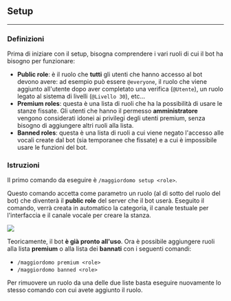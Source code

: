 ## Setup
---
### Definizioni
Prima di iniziare con il setup, bisogna comprendere i vari ruoli di cui il bot ha bisogno per funzionare:
  
  + **Public role**: è il ruolo che **tutti** gli utenti che hanno accesso al bot devono avere: ad esempio può essere `@everyone`, il ruolo che viene aggiunto all'utente dopo aver completato una verifica (`@Utente`), un ruolo legato al sistema di livelli (`@Livello 30`), etc... 
  + **Premium roles**: questa è una lista di ruoli che ha la possibilità di usare le stanze fissate. Gli utenti che hanno il permesso **amministratore** vengono considerati idonei ai privilegi degli utenti premium, senza bisogno di aggiungere altri ruoli alla lista.
  + **Banned roles**: questa è una lista di ruoli a cui viene negato l'accesso alle vocali create dal bot (sia temporanee che fissate) e a cui è impossibile usare le funzioni del bot.

### Istruzioni
Il primo comando da eseguire è `/maggiordomo setup <role>`.

Questo comando accetta come parametro un ruolo (al di sotto del ruolo del bot) che diventerà il **public role** del server che il bot userà. Eseguito il comando, verrà creata in automatico la categoria, il canale testuale per l'interfaccia e il canale vocale per creare la stanza.

![](https://i.imgur.com/uAjzG0L.png)

Teoricamente, il bot **è già pronto all'uso**. Ora è possibile aggiungere ruoli alla lista **premium** o alla lista dei **bannati** con i seguenti comandi:

  + `/maggiordomo premium <role>`
  + `/maggiordomo banned <role>`

Per rimuovere un ruolo da una delle due liste basta eseguire nuovamente lo stesso comando con cui avete aggiunto il ruolo.
